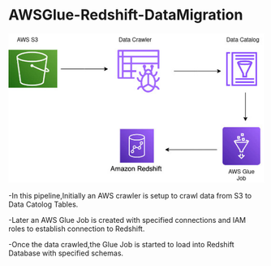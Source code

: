 # AWSGlue-Redshift-DataMigration
![Data Pipeline Diagram](./images/projectstr.jpg)


-In this pipeline,Initially an AWS crawler is setup to crawl data from S3 to Data Catolog Tables.

-Later an AWS Glue Job is created with specified connections and IAM roles to establish connection to Redshift.

-Once the data crawled,the Glue Job is started to load into Redshift Database with specified schemas.
